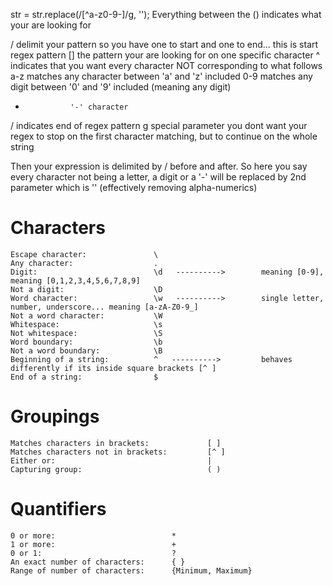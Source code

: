 str = str.replace(/[^a-z0-9-]/g, '');
Everything between the () indicates what your are looking for

/               delimit your pattern so you have one to start and one to end... this is start regex pattern
[]              the pattern your are looking for on one specific character
^               indicates that you want every character NOT corresponding to what follows
a-z             matches any character between 'a' and 'z' included
0-9             matches any digit between '0' and '9' included (meaning any digit)
-               '-' character
/               indicates end of regex pattern
g               special parameter you dont want your regex to stop on the first character matching, but to continue on the whole string


Then your expression is delimited by / before and after. So here you say 
    every character not being a letter, a digit or a '-' will be replaced by 2nd parameter which is '' (effectively removing alpha-numerics)

<!-- ********************************************************************************** -->

# Characters
    Escape character:               \
    Any character:                  .
    Digit:                          \d   ---------->        meaning [0-9], meaning [0,1,2,3,4,5,6,7,8,9]
    Not a digit:                    \D
    Word character:                 \w   ---------->        single letter, number, underscore... meaning [a-zA-Z0-9_]              
    Not a word character:           \W
    Whitespace:                     \s
    Not whitespace:                 \S
    Word boundary:                  \b
    Not a word boundary:            \B
    Beginning of a string:          ^   ---------->         behaves differently if its inside square brackets [^ ]
    End of a string:                $
# Groupings
    Matches characters in brackets:             [ ]
    Matches characters not in brackets:         [^ ]
    Either or:                                  |
    Capturing group:                            ( )
# Quantifiers
    0 or more:                          *
    1 or more:                          +
    0 or 1:                             ?
    An exact number of characters:      { }
    Range of number of characters:      {Minimum, Maximum}

<!-- ********************************************************************************** -->